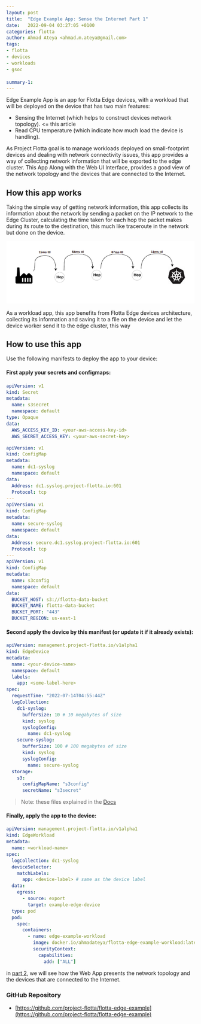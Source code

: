```yaml
---
layout: post
title:  "Edge Example App: Sense the Internet Part 1"
date:   2022-09-04 03:27:05 +0100
categories: flotta
author: Ahmad Ateya <ahmad.m.ateya@gmail.com>
tags:
- flotta
- devices
- workloads
- gsoc

summary-1:
---
```

Edge Example App is an app for Flotta Edge devices, with a workload that will be deployed on the device that has two main features:
- Sensing the Internet (which helps to construct devices network topology). <= this article
- Read CPU temperature (which indicate how much load the device is handling).

As Project Flotta goal is to manage workloads deployed on small-footprint devices and dealing with network connectivity issues, this app provides a way of collecting network information that will be exported to the edge cluster.
This App Along with the Web UI Interface, provides a good view of the network topology and the devices that are connected to the Internet.

## How this app works
Taking the simple way of getting network information, this app collects its information about the network by sending a packet on the IP network to the Edge Cluster, calculating the time taken for each hop the packet makes during its route to the destination, this much like traceroute in the network but done on the device.

![](/assets/images/traceroute.png)

As a workload app, this app benefits from Flotta Edge devices architecture, collecting its information and saving it to a file on the device and let the device worker send it to the edge cluster, this way


## How to use this app
Use the following manifests to deploy the app to your device:

#### First apply your secrets and configmaps:
```yaml
apiVersion: v1
kind: Secret
metadata:
  name: s3secret
  namespace: default
type: Opaque
data:
  AWS_ACCESS_KEY_ID: <your-aws-access-key-id>
  AWS_SECRET_ACCESS_KEY: <your-aws-secret-key>
```

```yaml
apiVersion: v1
kind: ConfigMap
metadata:
  name: dc1-syslog
  namespace: default
data:
  Address: dc1.syslog.project-flotta.io:601
  Protocol: tcp
---
apiVersion: v1
kind: ConfigMap
metadata:
  name: secure-syslog
  namespace: default
data:
  Address: secure.dc1.syslog.project-flotta.io:601
  Protocol: tcp
---
apiVersion: v1
kind: ConfigMap
metadata:
  name: s3config
  namespace: default
data:
  BUCKET_HOST: s3://flotta-data-bucket
  BUCKET_NAME: flotta-data-bucket
  BUCKET_PORT: "443"
  BUCKET_REGION: us-east-1
```

#### Second apply the device by this manifest (or update it if it already exists):

```yaml
apiVersion: management.project-flotta.io/v1alpha1
kind: EdgeDevice
metadata:
  name: <your-device-name>
  namespace: default
  labels:
    app: <some-label-here>
spec:
  requestTime: "2022-07-14T04:55:44Z"
  logCollection:
    dc1-syslog:
      bufferSize: 10 # 10 megabytes of size
      kind: syslog
      syslogConfig:
        name: dc1-syslog
    secure-syslog:
      bufferSize: 100 # 100 megabytes of size
      kind: syslog
      syslogConfig:
        name: secure-syslog
  storage:
    s3:
      configMapName: "s3config"
      secretName: "s3secret"
```

> Note: these files explained in the [Docs](https://project-flotta.io/documentation/v0_2_0/operations/data_synchronization.html#configuring-edgedevice)

#### Finally, apply the app to the device:
```yaml
apiVersion: management.project-flotta.io/v1alpha1
kind: EdgeWorkload
metadata:
  name: <workload-name>
spec:
  logCollection: dc1-syslog
  deviceSelector:
    matchLabels:
      app: <device-label> # same as the device label
  data:
    egress:
      - source: export
        target: example-edge-device
  type: pod
  pod:
    spec:
      containers:
        - name: edge-example-workload
          image: docker.io/ahmadateya/flotta-edge-example-workload:latest
          securityContext:
            capabilities:
              add: ["ALL"]
```

in [part 2](/flotta/2022/09/05/edge-example-app-sense-the-internet-part-2.html), we will see how the Web App presents the network topology and the devices that are connected to the Internet.
### GitHub Repository
- [https://github.com/project-flotta/flotta-edge-example](https://github.com/project-flotta/flotta-edge-example)
